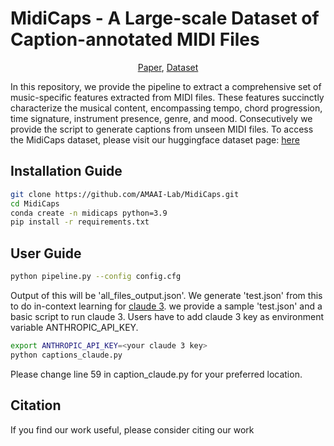 # MidiCaps - A Large-scale Dataset of Caption-annotated MIDI Files
<p align="center">
<div align="center">
<a href="https://arxiv.org/abs/placeholder">Paper</a>,
<a href="https://huggingface.co/datasets/amaai-lab/MidiCaps">Dataset</a>
</div>

In this repository, we provide the pipeline to extract a comprehensive set of music-specific features extracted from MIDI files. These features succinctly characterize the musical content, encompassing tempo, chord progression, time signature, instrument presence, genre, and mood. Consecutively we provide the script to generate captions from unseen MIDI files. To access the MidiCaps dataset, please visit our huggingface dataset page: [here](https://huggingface.co/datasets/amaai-lab/MidiCaps)

## Installation Guide
```bash
git clone https://github.com/AMAAI-Lab/MidiCaps.git
cd MidiCaps
conda create -n midicaps python=3.9
pip install -r requirements.txt
```
## User Guide
```bash
python pipeline.py --config config.cfg
```
Output of this will be 'all_files_output.json'. We generate 'test.json' from this to do in-context learning for [claude 3](https://www.anthropic.com/news/claude-3-family). we provide a sample 'test.json' and a basic script to run claude 3. Users have to add claude 3 key as environment variable ANTHROPIC_API_KEY.
```bash
export ANTHROPIC_API_KEY=<your claude 3 key>
python captions_claude.py
```
Please change line 59 in caption_claude.py for your preferred location. 

## Citation
If you find our work useful, please consider citing our work
